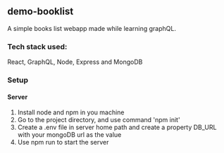 ## demo-booklist
A simple books list webapp made while learning graphQL.

### Tech stack used: 
React, GraphQL, Node, Express and MongoDB

### Setup

#### Server
1. Install node and npm in you machine
2. Go to the project directory, and use command 'npm init'
3. Create a .env file in server home path and create a property DB_URL with your mongoDB url as the value
5. Use npm run to start the server
